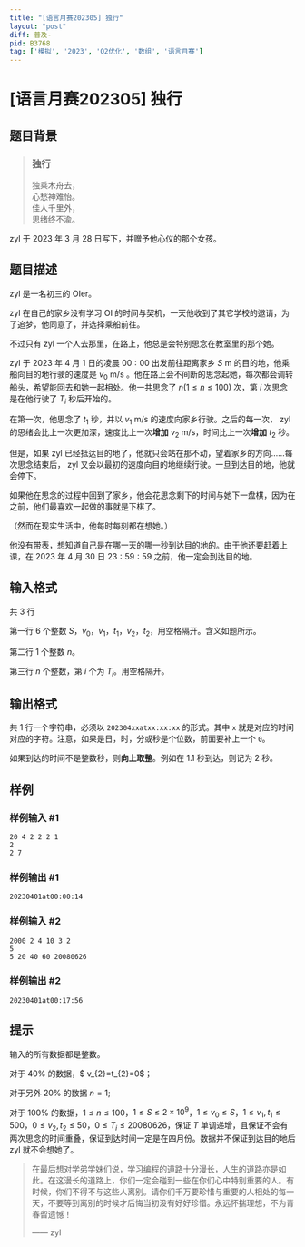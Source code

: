 ```yaml
---
title: "[语言月赛202305] 独行"
layout: "post"
diff: 普及-
pid: B3768
tag: ['模拟', '2023', 'O2优化', '数组', '语言月赛']
---
```

# [语言月赛202305] 独行
## 题目背景

> ### 独行
>
> 独乘木舟去，  
> 心愁神难怡。  
> 佳人千里外，  
> 思绪终不渝。

zyl 于 2023 年 3 月 28 日写下，并赠予他心仪的那个女孩。
## 题目描述

zyl 是一名初三的 OIer。

zyl 在自己的家乡没有学习 OI 的时间与契机，一天他收到了其它学校的邀请，为了追梦，他同意了，并选择乘船前往。

不过只有 zyl 一个人去那里，在路上，他总是会特别思念在教室里的那个她。

zyl 于 $2023$ 年 $4$ 月 $1$ 日的凌晨 $00:00$ 出发前往距离家乡 $S\text{ m}$ 的目的地，他乘船向目的地行驶的速度是 $v_{0}\text{ m/s}$ 。他在路上会不间断的思念起她，每次都会调转船头，希望能回去和她一起相处。他一共思念了 $n(1\le n \le 100)$ 次，第 $i$ 次思念是在他行驶了 $T_{i}$ 秒后开始的。

在第一次，他思念了 $t_{1}$ 秒，并以 $v_{1}\text{ m/s}$ 的速度向家乡行驶。之后的每一次， zyl 的思绪会比上一次更加深，速度比上一次**增加** $v_{2}\text{ m/s}$，时间比上一次**增加** $t_{2}$ 秒。

但是，如果 zyl 已经抵达目的地了，他就只会站在那不动，望着家乡的方向……每次思念结束后， zyl 又会以最初的速度向目的地继续行驶。一旦到达目的地，他就会停下。

如果他在思念的过程中回到了家乡，他会花思念剩下的时间与她下一盘棋，因为在之前，他们最喜欢一起做的事就是下棋了。

（然而在现实生活中，他每时每刻都在想她。）

他没有带表，想知道自己是在哪一天的哪一秒到达目的地的。由于他还要赶着上课，在 $2023$ 年 $4$ 月 $30$ 日 $23:59:59$ 之前，他一定会到达目的地。
## 输入格式

共 $3$ 行

第一行 $6$ 个整数 $S$，$v_{0}$，$v_{1}$，$t_{1}$，$v_{2}$，$t_{2}$，用空格隔开。含义如题所示。

第二行 $1$ 个整数 $n$。

第三行 $n$ 个整数，第 $i$ 个为 $T_{i}$。用空格隔开。
## 输出格式

共 $1$ 行一个字符串，必须以 `202304xxatxx:xx:xx` 的形式。其中 `x` 就是对应的时间对应的字符。注意，如果是日，时，分或秒是个位数，前面要补上一个 `0`。

如果到达的时间不是整数秒，则**向上取整**。例如在 $1.1$ 秒到达，则记为 $2$ 秒。
## 样例

### 样例输入 #1
```
20 4 2 2 2 1
2 
2 7
```
### 样例输出 #1
```
20230401at00:00:14
```
### 样例输入 #2
```
2000 2 4 10 3 2
5
5 20 40 60 20080626
```
### 样例输出 #2
```
20230401at00:17:56
```
## 提示

输入的所有数据都是整数。

对于 $40\%$ 的数据，$ v_{2}=t_{2}=0$；

对于另外 $20\%$ 的数据 $n=1$;

对于 $100\%$ 的数据，$1\leqslant n \leqslant 100$，$1\leqslant S \leqslant 2\times10^{9}$，$1\leqslant v_{0} \leqslant S$，$1\leqslant v_{1},t_{1} \leqslant 500$，$0\leqslant v_{2},t_{2} \leqslant 50$，$0\leqslant T_{i} \leqslant 20080626$，保证 $T$ 单调递增，且保证不会有两次思念的时间重叠，保证到达时间一定是在四月份。数据并不保证到达目的地后 zyl 就不会想她了。


>在最后想对学弟学妹们说，学习编程的道路十分漫长，人生的道路亦是如此。在这漫长的道路上，你们一定会碰到一些在你们心中特别重要的人。有时候，你们不得不与这些人离别。请你们千万要珍惜与重要的人相处的每一天，不要等到离别的时候才后悔当初没有好好珍惜。永远怀揣理想，不为青春留遗憾！
>
>—— zyl
